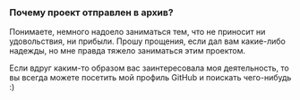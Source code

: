 ### Почему проект отправлен в архив?

Понимаете, немного надоело заниматься тем, что не приносит ни удовольствия, ни прибыли. Прошу прощения, если дал вам какие-либо надежды, но мне правда тяжело заниматься этим проектом. 

Если вдруг каким-то образом вас заинтересовала моя деятельность, то вы всегда можете посетить мой профиль GitHub и поискать чего-нибудь :)
